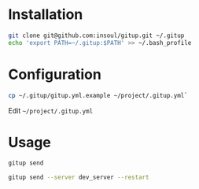# Installation
```bash
git clone git@github.com:insoul/gitup.git ~/.gitup
echo 'export PATH=~/.gitup:$PATH' >> ~/.bash_profile
```
# Configuration
```bash
cp ~/.gitup/gitup.yml.example ~/project/.gitup.yml`
```
Edit `~/project/.gitup.yml`

# Usage
```bash
gitup send

gitup send --server dev_server --restart
```
